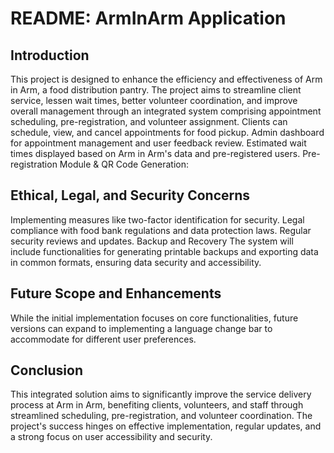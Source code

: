 # README: ArmInArm Application
## Introduction
This project is designed to enhance the efficiency and effectiveness of Arm in Arm, a food distribution pantry. The project aims to streamline client service, lessen wait times, better volunteer coordination, and improve overall management through an integrated system comprising appointment scheduling, pre-registration, and volunteer assignment.
Clients can schedule, view, and cancel appointments for food pickup.
Admin dashboard for appointment management and user feedback review.
Estimated wait times displayed based on Arm in Arm's data and pre-registered users.
Pre-registration Module & QR Code Generation:

## Ethical, Legal, and Security Concerns

Implementing measures like two-factor identification for security.
Legal compliance with food bank regulations and data protection laws.
Regular security reviews and updates.
Backup and Recovery
The system will include functionalities for generating printable backups and exporting data in common formats, ensuring data security and accessibility.

## Future Scope and Enhancements
While the initial implementation focuses on core functionalities, future versions can expand to implementing a language change bar to accommodate for different user preferences.

## Conclusion
This integrated solution aims to significantly improve the service delivery process at Arm in Arm, benefiting clients, volunteers, and staff through streamlined scheduling, pre-registration, and volunteer coordination. The project's success hinges on effective implementation, regular updates, and a strong focus on user accessibility and security.


